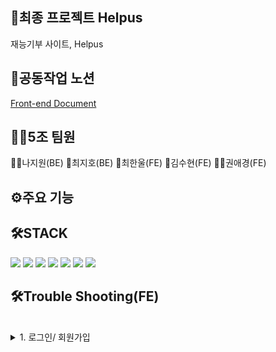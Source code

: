 <h2>👼최종 프로젝트 Helpus</h2>
재능기부 사이트, Helpus

<h2>🍎공동작업 노션</h2>
<a href="https://potent-print-150.notion.site/Front-End-62d756cc7acd4898bb1846275f1cd964">Front-end Document</a>

<h2> 👯‍♀️5조 팀원</h2>
👱‍♀️나지원(BE)
👱최지호(BE)
👱최한울(FE)
👱김수현(FE)
👱‍♀️권애경(FE)

<h2>⚙주요 기능</h2>

<h2>🛠STACK</h2>
<div>
<img src="https://img.shields.io/badge/react-61DAFB?style=for-the-badge&logo=react&logoColor=white"/>
<img src="https://img.shields.io/badge/redux-764ABC?style=for-the-badge&logo=redux&logoColor=white"/>
<img src= "https://img.shields.io/badge/axios-764ABC?style=for-the-badge&logo=axios&logoColor=white"/>
<img src= "https://img.shields.io/badge/vercel-000000?style=for-the-badge&logo=vercel&logoColor=white"/>
<img src= "https://img.shields.io/badge/styled components-DB7093?style=for-the-badge&logo=styled-components&logoColor=white"/>
<img src="https://img.shields.io/badge/React Router-CA4245?style=for-the-badge&logo=React Router&logoColor=white"/>
<img src="https://img.shields.io/badge/Socket.io-000000?style=for-the-badge&logo=Socket.io&logoColor=white""/>

<div>    
<h2>🛠Trouble Shooting(FE)</h2>
<br>
</div>
</details>
<details>
<summary> 1. 로그인/ 회원가입 </summary>
